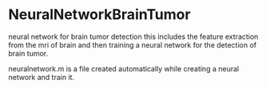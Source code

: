 # NeuralNetworkBrainTumor
neural network for brain tumor detection
this includes the feature extraction from the mri of brain and then training a neural network for the detection of brain tumor.


neuralnetwork.m is a file created automatically while creating a neural network and train it.
